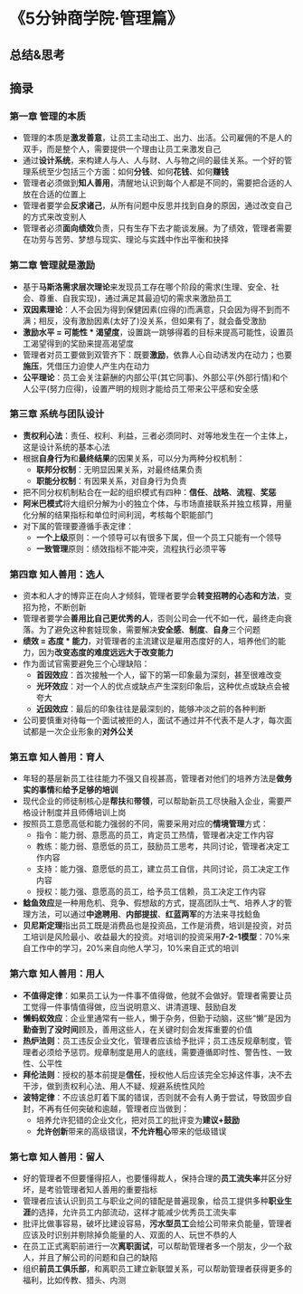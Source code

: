 # 《5分钟商学院·管理篇》

## 总结&思考

## 摘录

### 第一章 管理的本质

- 管理的本质是**激发善意**，让员工主动出工、出力、出活。公司雇佣的不是人的双手，而是整个人，需要提供一个理由让员工来激发自己
- 通过**设计系统**，来构建人与人、人与财、人与物之间的最佳关系。一个好的管理系统至少包括三个方面：如何**分钱**、如何**花钱**、如何**赚钱**
- 管理者必须做到**知人善用**，清醒地认识到每个人都是不同的，需要把合适的人放在合适的位置上
- 管理者要学会**反求诸己**，从所有问题中反思并找到自身的原因，通过改变自己的方式来改变别人
- 管理者必须**面向绩效**负责，只有生存下去才能谈发展。为了绩效，管理者需要在功劳与苦劳、梦想与现实、理论与实践中作出平衡和抉择

### 第二章 管理就是激励

- 基于**马斯洛需求层次理论**来发现员工存在哪个阶段的需求(生理、安全、社会、尊重、自我实现)，通过满足其最迫切的需求来激励员工
- **双因素理论**：人不会因为得到保健因素(应得的)而满意，只会因为得不到而不满；相反，没有激励因素(太好了)没关系，但如果有了，就会备受激励
- **激励水平 = 可能性 * 渴望度**，设置跳一跳够得着的目标来提高可能性，设置员工渴望得到的奖励来提高渴望度
- 管理者对员工要做到双管齐下：既要**激励**，依靠人心自动诱发内在动力；也要**施压**，凭借压力迫使人产生内在动力
- **公平理论**：员工会关注薪酬的内部公平(其它同事)、外部公平(外部行情)和个人公平(努力应得)，设置严明的规则才能给员工带来公平感和安全感

### 第三章 系统与团队设计

- **责权利心法**：责任、权利、利益，三者必须同时、对等地发生在一个主体上，这是设计系统的基本心法
- 根据**自身行为**和**最终结果**的因果关系，可以分为两种分权机制：
    - **联邦分权制**：无明显因果关系，对最终结果负责
    - **职能分权制**：有因果关系，对自身行为负责
- 把不同分权机制粘合在一起的组织模式有四种：**信任**、**战略**、**流程**、**奖惩**
- **阿米巴模式**将大组织分解为小的独立个体，与市场直接联系并独立核算，用量化分解的结果指标和单位时间利润，考核每个职能部门
- 对下属的管理要遵循手表定律：
    - **一个上级**原则：一个领导可以有很多下属，但一个员工只能有一个领导
    - **一致管理**原则：绩效指标不能冲突，流程执行必须平等

### 第四章 知人善用：选人

- 资本和人才的博弈正在向人才倾斜，管理者要学会**转变招聘的心态和方法**，变招为抢，不断创新
- 管理者要学会**善用比自己更优秀的人**，否则公司会一代不如一代，最终走向衰落。为了避免这种套娃现象，需要解决**安全感**、**制度**、**自身**三个问题
- **绩效 = 态度 * 能力**，对管理者的主流建议是雇用态度好的人，培养他们的能力，因为**改变态度的难度远远大于改变能力**
- 作为面试官需要避免三个心理缺陷：
    - **首因效应**：首次接触一个人，留下的第一印象最为深刻，甚至很难改变
    - **光环效应**：对一个人的优点或缺点产生深刻印象后，这种优点或缺点会被夸大
    - **近因效应**：最后的印象往往是最深刻的，能够冲淡之前的各种判断
- 公司要慎重对待每一个面试被拒的人，面试不通过并不代表不是人才，每次面试都是一次企业形象的**对外公关**

### 第五章 知人善用：育人

- 年轻的基层新员工往往能力不强又自视甚高，管理者对他们的培养方法是**做务实的事情**和**给予足够的培训**
- 现代企业的师徒制核心是**帮扶**和**带领**，可以帮助新员工尽快融入企业，需要严格设计制度并且师傅培训上岗
- 按照员工意愿高低和能力强弱的不同，需要采用对应的**情境管理**方式：
    - 指令：能力弱、意愿高的员工，肯定员工热情，管理者决定工作内容
    - 教练：能力弱、意愿低的员工，鼓励员工思考，共同讨论，管理者决定工作内容
    - 支持：能力强、意愿低的员工，建立员工自信，共同讨论，员工决定工作内容
    - 授权：能力强、意愿高的员工，给予员工信赖，员工决定工作内容
- **鲶鱼效应**是一种用危机、竞争、假想敌的方式，提高团队士气、培养人才的管理方法，可以通过**中途聘用**、**内部提拔**、**红蓝两军**的方法来寻找鲶鱼
- **贝尼斯定理**指出员工既是消费品也是投资品，工作是消费，培训是投资，对员工培训是风险最小、收益最大的投资。对培训的投资采用**7-2-1模型**：70%来自工作中的学习，20%来自向他人学习，10%来自正式的培训

### 第六章 知人善用：用人

- **不值得定律**：如果员工认为一件事不值得做，他就不会做好。管理者需要让员工觉得一件事情值得做，应当说明意义、讲清道理、鼓励自发
- **懒蚂蚁效应**：企业里通常有一些人，懒于杂务，但勤于动脑，这些“懒”是因为**勤奋到了没时间**顾及，善用这些人，在关键时刻会发挥重要的价值
- **热炉法则**：员工违反企业文化，管理者应该给予批评；员工违反规章制度，管理者必须给予惩罚。规章制度是用人的底线，需要遵循即时性、警告性、一致性、公平性
- **拜伦法则**：授权的基本前提是**信任**，授权他人后应该完全忘掉这件事，决不去干涉，做到责权利心法、用人不疑、规避系统性风险
- **波特定律**：不应该总盯着下属的错误，否则就不会有人勇于尝试，导致固步自封，不再有任何突破和逾越，管理者应当做到：
    - 培养允许犯错的企业文化，把对员工的批评变为**建议+鼓励**
    - **允许创新**带来的高级错误，**不允许粗心**带来的低级错误

### 第七章 知人善用：留人

- 好的管理者不但要懂得招人，也要懂得裁人，保持合理的**员工流失率**并区分好坏，是考验管理者知人善用的重要指标
- 管理者应该认识到员工与职业之间的错配是普遍现象，给员工提供多种**职业生涯**的选择，允许员工内部流动，这样才能减少优秀员工流失率
- 批评比做事容易，破坏比建设容易，**污水型员工**会给公司带来负能量，管理者应该及时识别并剔除掉负能量的人、双面的人、玩世不恭的人
- 在员工正式离职前进行一次**离职面试**，可以帮助管理者多一个朋友，少一个敌人，并且了解公司的问题和自己的缺陷
- 组织**前员工俱乐部**，和离职员工建立新联盟关系，可以帮助管理者获得更多的福利，比如传教、猎头、内测